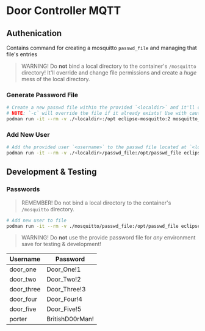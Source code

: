 # Door Controller MQTT

## Authenication

Contains command for creating a mosquitto `passwd_file` and managing that file's entries

> WARNING! Do **not** bind a local directory to the container's `/mosquitto` directory! It'll override and change file permissions and create a *huge* mess of the local directory.

### Generate Password File

```bash
# Create a new passwd file within the provided `<localdir>` and it'll contain an entry the the provided `<username>`
# NOTE: `-c` will override the file if it already exists! Use with caution.
podman run -it --rm -v ./<localdir>:/opt eclipse-mosquitto:2 mosquitto_passwd -c /opt/passwd_file <username>
```

### Add New User

```bash
# Add the provided user `<username>` to the passwd file located at `<localdir>`
podman run -it --rm -v ./<localdir>/passwd_file:/opt/passwd_file eclipse-mosquitto:2 mosquitto_passwd /opt/passwd_file <username>
```

## Development & Testing

### Passwords

> REMEMBER! Do not bind a local directory to the container's `/mosquitto` directory.

```bash
# Add new user to file
podman run -it --rm -v ./mosquitto/passwd_file:/opt/passwd_file eclipse-mosquitto:2 mosquitto_passwd /opt/passwd_file <username>
```

> WARNING! Do **not** use the provide password file for *any* environment save for testing & development!

| Username   | Password        |
| ---------- | --------------- |
| door_one   | Door_One!1      |
| door_two   | Door_Two!2      |
| door_three | Door_Three!3    |
| door_four  | Door_Four!4     |
| door_five  | Door_Five!5     |
| porter     | BritishD00rMan! |
